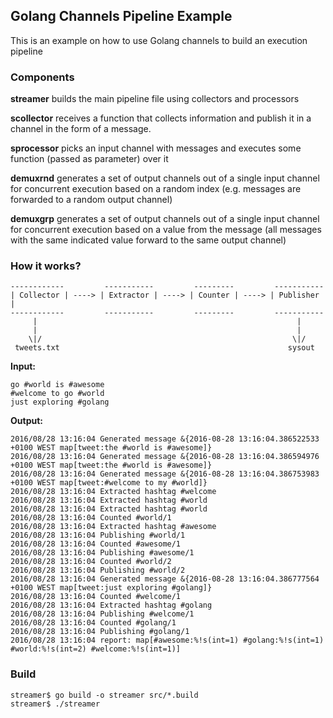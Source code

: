 ## Golang Channels Pipeline Example

This is an example on how to use Golang channels to build an execution pipeline

### Components
**streamer** builds the main pipeline file using collectors and processors

**scollector** receives a function that collects information and publish it in a channel in the form of a message.

**sprocessor** picks an input channel with messages and executes some function (passed as parameter) over it

**demuxrnd** generates a set of output channels out of a single input channel for concurrent execution based on a random index (e.g. messages are forwarded to a random output channel)

**demuxgrp** generates a set of output channels out of a single input channel for concurrent execution based on a value from the message (all messages with the same indicated value forward to the same output channel)

### How it works?

    ------------         -----------         ---------         -----------
    | Collector | ----> | Extractor | ----> | Counter | ----> | Publisher |
    ------------         -----------         ---------         -----------
         |                                                          |
         |                                                          |
        \|/                                                        \|/
     tweets.txt                                                   sysout


**Input:**

    go #world is #awesome
    #welcome to go #world
    just exploring #golang

**Output:**

    2016/08/28 13:16:04 Generated message &{2016-08-28 13:16:04.386522533 +0100 WEST map[tweet:the #world is #awesome]}
    2016/08/28 13:16:04 Generated message &{2016-08-28 13:16:04.386594976 +0100 WEST map[tweet:the #world is #awesome]}
    2016/08/28 13:16:04 Generated message &{2016-08-28 13:16:04.386753983 +0100 WEST map[tweet:#welcome to my #world]}
    2016/08/28 13:16:04 Extracted hashtag #welcome
    2016/08/28 13:16:04 Extracted hashtag #world
    2016/08/28 13:16:04 Extracted hashtag #world
    2016/08/28 13:16:04 Counted #world/1
    2016/08/28 13:16:04 Extracted hashtag #awesome
    2016/08/28 13:16:04 Publishing #world/1
    2016/08/28 13:16:04 Counted #awesome/1
    2016/08/28 13:16:04 Publishing #awesome/1
    2016/08/28 13:16:04 Counted #world/2
    2016/08/28 13:16:04 Publishing #world/2
    2016/08/28 13:16:04 Generated message &{2016-08-28 13:16:04.386777564 +0100 WEST map[tweet:just exploring #golang]}
    2016/08/28 13:16:04 Counted #welcome/1
    2016/08/28 13:16:04 Extracted hashtag #golang
    2016/08/28 13:16:04 Publishing #welcome/1
    2016/08/28 13:16:04 Counted #golang/1
    2016/08/28 13:16:04 Publishing #golang/1
    2016/08/28 13:16:04 report: map[#awesome:%!s(int=1) #golang:%!s(int=1) #world:%!s(int=2) #welcome:%!s(int=1)]

### Build
    streamer$ go build -o streamer src/*.build
    streamer$ ./streamer
